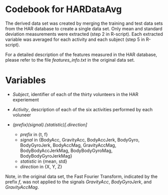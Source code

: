 Codebook for HARDataAvg
=======================

The derived data set was created by merging the training and  test data sets from the HAR database to create a single data set. Only mean and standard deviation measurements were extracted (step 2 in R-script). Each extracted variable was averaged for each activity and each subject (step 5 in R-script).

For a detailed description of the features measured in the HAR database, please refer to the file *features_info.txt* in the original data set.

Variables
=========

* *Subject*, identifier of each of the thirty volunteers in the HAR experiement

* *Activity*, description of each of the six activities performed by each voluneer

* *(prefix)(signal).(statistic)[.direction]*
  * *prefix* in {t, f}
  * *signal* in {BodyAcc, GravityAcc, BodyAccJerk, BodyGyro, BodyGyroJerk, BodyAccMag, GravityAccMag, BodyBodyAccJerkMag, BodyBodyGyroMag, BodyBodyGyroJerkMag}
  * *statistic* in {mean, std}
  * *direction* in {X, Y, Z}
 
Note, in the original data set, the Fast Fourier Transform, indicated by the prefix *f*, was not applied to the signals *GravityAcc*, *BodyGyroJerk*, and *GravityAccMag*.